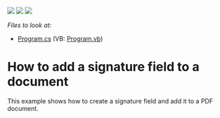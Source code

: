 <!-- default badges list -->
![](https://img.shields.io/endpoint?url=https://codecentral.devexpress.com/api/v1/VersionRange/128595307/17.1.3%2B)
[![](https://img.shields.io/badge/Open_in_DevExpress_Support_Center-FF7200?style=flat-square&logo=DevExpress&logoColor=white)](https://supportcenter.devexpress.com/ticket/details/T494227)
[![](https://img.shields.io/badge/📖_How_to_use_DevExpress_Examples-e9f6fc?style=flat-square)](https://docs.devexpress.com/GeneralInformation/403183)
<!-- default badges end -->
<!-- default file list -->
*Files to look at*:

* [Program.cs](./CS/AddSignatureField/Program.cs) (VB: [Program.vb](./VB/AddSignatureField/Program.vb))
<!-- default file list end -->
# How to add a signature field to a document 


This example shows how to create a signature field and add it to a PDF document.

<br/>


